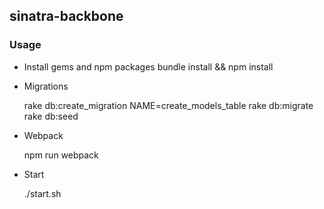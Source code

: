  ## sinatra-backbone
 
 ### Usage
* Install gems and npm packages
    bundle install && npm install
* Migrations

    rake db:create_migration NAME=create_models_table
    rake db:migrate
    rake db:seed
* Webpack

    npm run webpack
* Start

    ./start.sh